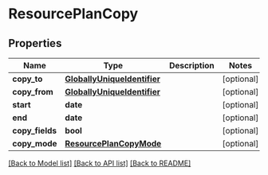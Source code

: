 # ResourcePlanCopy

## Properties
Name | Type | Description | Notes
------------ | ------------- | ------------- | -------------
**copy_to** | [**GloballyUniqueIdentifier**](GloballyUniqueIdentifier.md) |  | [optional] 
**copy_from** | [**GloballyUniqueIdentifier**](GloballyUniqueIdentifier.md) |  | [optional] 
**start** | **date** |  | [optional] 
**end** | **date** |  | [optional] 
**copy_fields** | **bool** |  | [optional] 
**copy_mode** | [**ResourcePlanCopyMode**](ResourcePlanCopyMode.md) |  | [optional] 

[[Back to Model list]](../README.md#documentation-for-models) [[Back to API list]](../README.md#documentation-for-api-endpoints) [[Back to README]](../README.md)

